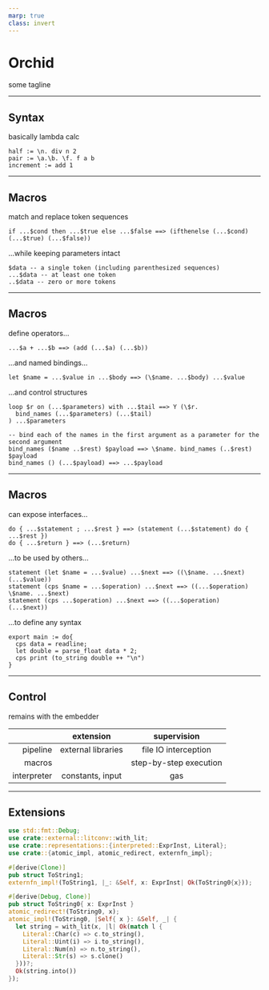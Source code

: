 ```yaml
---
marp: true
class: invert
---
```


# Orchid

some tagline

---

## Syntax

basically lambda calc
```
half := \n. div n 2
pair := \a.\b. \f. f a b
increment := add 1
```

---

## Macros

match and replace token sequences
```
if ...$cond then ...$true else ...$false ==> (ifthenelse (...$cond) (...$true) (...$false))
```
...while keeping parameters intact
```
$data -- a single token (including parenthesized sequences)
...$data -- at least one token
..$data -- zero or more tokens
```

---

## Macros

define operators...
```
...$a + ...$b ==> (add (...$a) (...$b))
```
...and named bindings...
```
let $name = ...$value in ...$body ==> (\$name. ...$body) ...$value
```
...and control structures
```
loop $r on (...$parameters) with ...$tail ==> Y (\$r.
  bind_names (...$parameters) (...$tail)
) ...$parameters

-- bind each of the names in the first argument as a parameter for the second argument
bind_names ($name ..$rest) $payload ==> \$name. bind_names (..$rest) $payload
bind_names () (...$payload) ==> ...$payload
```

---

## Macros

can expose interfaces...
```
do { ...$statement ; ...$rest } ==> (statement (...$statement) do { ...$rest })
do { ...$return } ==> (...$return)
```
...to be used by others...
```
statement (let $name = ...$value) ...$next ==> ((\$name. ...$next) (...$value))
statement (cps $name = ...$operation) ...$next ==> ((...$operation) \$name. ...$next)
statement (cps ...$operation) ...$next ==> ((...$operation) (...$next))
```
...to define any syntax
```
export main := do{
  cps data = readline;
  let double = parse_float data * 2;
  cps print (to_string double ++ "\n")
}
```

---

## Control

remains with the embedder

|             |     extension      |      supervision       |
| ----------: | :----------------: | :--------------------: |
|    pipeline | external libraries |  file IO interception  |
|      macros |                    | step-by-step execution |
| interpreter |  constants, input  |          gas           |

---

## Extensions

```rs
use std::fmt::Debug;
use crate::external::litconv::with_lit;
use crate::representations::{interpreted::ExprInst, Literal};
use crate::{atomic_impl, atomic_redirect, externfn_impl};

#[derive(Clone)]
pub struct ToString1;
externfn_impl!(ToString1, |_: &Self, x: ExprInst| Ok(ToString0{x}));

#[derive(Debug, Clone)]
pub struct ToString0{ x: ExprInst }
atomic_redirect!(ToString0, x);
atomic_impl!(ToString0, |Self{ x }: &Self, _| {
  let string = with_lit(x, |l| Ok(match l {
    Literal::Char(c) => c.to_string(),
    Literal::Uint(i) => i.to_string(),
    Literal::Num(n) => n.to_string(),
    Literal::Str(s) => s.clone()
  }))?;
  Ok(string.into())
});
```